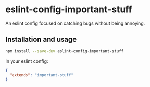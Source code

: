 # eslint-config-important-stuff
An eslint config focused on catching bugs without being annoying.

## Installation and usage
```sh
npm install --save-dev eslint-config-important-stuff
```

In your eslint config:
```json
{
  "extends": "important-stuff"
}
```